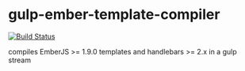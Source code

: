 gulp-ember-template-compiler
============================

[![Build Status](https://travis-ci.org/thenaglecode/gulp-ember-template-compiler.svg)](https://travis-ci.org/thenaglecode/gulp-ember-template-compiler)

compiles EmberJS >= 1.9.0 templates and handlebars >= 2.x in a gulp stream

